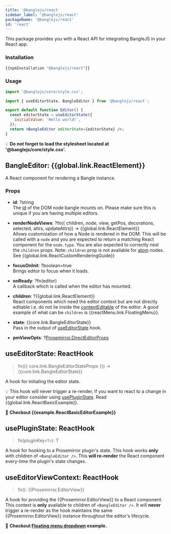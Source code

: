 ```yaml
---
title: '@banglejs/react'
sidebar_label: '@banglejs/react'
packageName: '@banglejs/react'
id: 'react'
---
```


This package provides you with a React API for integrating BangleJS in your React app.

### Installation

```sh
{{npmInstallation "@banglejs/react"}}
```

### Usage

```jsx
import '@banglejs/core/style.css';

import { useEditorState, BangleEditor } from '@banglejs/react';

export default function Editor() {
  const editorState = useEditorState({
    initialValue: 'Hello world!',
  });
  return <BangleEditor editorState={editorState} />;
}
```

:bulb: **Do not forget to load the stylesheet located at '@banglejs/core/style.css'.**

## BangleEditor: {{global.link.ReactElement}}

A React component for rendering a Bangle instance.

### Props

- **id**: ?string\
  The [id](https://developer.mozilla.org/en-US/docs/Web/HTML/Global_attributes/id) of the DOM node bangle mounts on. Please make sure this is unique if you are having multiple editors.

- **renderNodeViews**: ?fn({ children, node, view, getPos, decorations, selected, attrs, updateAttrs}) -> {{global.link.ReactElement}} \
  Allows customization of how a Node is rendered in the DOM. This will be called with a `node` and you are expected to return a matching React component for the `node.type`. You are also expected to correctly nest the `children` props. Note: `children` prop is not available for [atom](https://prosemirror.net/docs/ref/#model.NodeSpec.atom) nodes. See {{global.link.ReactCustomRenderingGuide}}

- **focusOnInit**: ?boolean=true \
  Brings editor to focus when it loads.

- **onReady**: ?fn(editor) \
  A callback which is called when the editor has mounted.

- **children**: ?{{global.link.ReactElement}} \
  React components which need the editor context but are not directly editable i.e. do not lie inside the [contentEditable](https://developer.mozilla.org/en-US/docs/Web/Guide/HTML/Editable_content) of the editor. A good example of what can be `children` is {{reactMenu.link.FloatingMenu}}.

- **state**: {{core.link.BangleEditorState}} \
  Pass in the output of [useEditorState](#useeditorstate-reacthook) hook.

- **pmViewOpts**: ?[Prosemirror.DirectEditorProps](https://prosemirror.net/docs/ref/#view.DirectEditorProps)

## useEditorState: ReactHook

> fn({{ core.link.BangleEditorStateProps }}) -> {{core.link.BangleEditorState}}

A hook for initialing the editor state.

:bulb: This hook will never trigger a re-render, if you want to react to a change in your editor consider using [usePluginState](#usepluginstate-reacthook). Read {{global.link.ReactBasicExample}}.

:book: **Checkout {{example.ReactBasicEditorExample}}**

## usePluginState: ReactHook

> fn(pluginKey`<T>`): T

A hook for hooking to a Prosemirror plugin's state. This hook works **only** with children of `<BangleEditor />`. This **will re-render** the React component every-time the plugin's state changes.

## useEditorViewContext: ReactHook

> fn(): {{Prosemirror.EditorView}}

A hook for providing the {{Prosemirror.EditorView}} to a React component. This context is **only** available to children of `<BangleEditor />`. It will **never** trigger a re-render as the hook maintains the same {{Prosemirror.EditorView}} instance throughout the editor's lifecycle.

:book: **Checkout [Floating menu dropdown](/docs/examples/react-floating-menu#menu-dropdown) example.**
